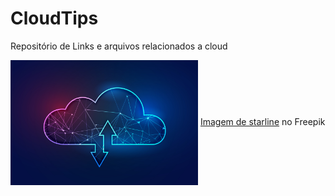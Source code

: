 # CloudTips
Repositório de Links e arquivos relacionados a cloud

<img src="12071198_SL-101820-36860-11.jpg" align="center" width="300" >
<a href="https://br.freepik.com/vetores-gratis/conceito-de-tecnologia-de-wireframe-poligonal-de-computacao-em-nuvem_12071198.htm#query=cloud%20computing&position=1&from_view=search&track=ais">Imagem de starline</a> no Freepik
